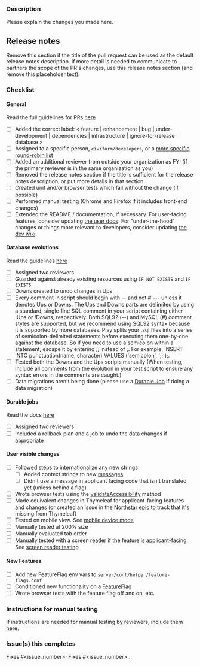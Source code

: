 ### Description

Please explain the changes you made here.

## Release notes

Remove this section if the title of the pull request can be used as the default release notes description. If more detail is needed to communicate to partners the scope of the PR's changes, use this release notes section (and remove this placeholder text).

### Checklist

#### General

Read the full guidelines for PRs [here](https://github.com/civiform/civiform/wiki/Technical-contribution-guide#creating-a-pull-request)

- [ ] Added the correct label: < feature | enhancement | bug | under-development | dependencies | infrastructure | ignore-for-release | database >
- [ ] Assigned to a specific person, `civiform/developers`, or a [more specific round-robin list](https://github.com/civiform/civiform/wiki/Technical-contribution-guide#adding-reviewers)
- [ ] Added an additional reviewer from outside your organization as FYI (if the primary reviewer is in the same organization as you)
- [ ] Removed the release notes section if the title is sufficient for the release notes description, or put more details in that section.
- [ ] Created unit and/or browser tests which fail without the change (if possible)
- [ ] Performed manual testing (Chrome and Firefox if it includes front-end changes)
- [ ] Extended the README / documentation, if necessary. For user-facing features, consider updating [the user docs](https://github.com/civiform/docs). For "under-the-hood" changes or things more relevant to developers, consider updating [the dev wiki](https://github.com/civiform/civiform/wiki).

#### Database evolutions

Read the guidelines [here](https://github.com/civiform/civiform/wiki/Database#writing-database-evolutions)

- [ ] Assigned two reviewers
- [ ] Guarded against already existing resources using `IF NOT EXISTS` and `IF EXISTS`
- [ ] Downs created to undo changes in Ups
- [ ] Every comment in script should begin with -- and not # --- unless it denotes Ups or Downs. The Ups and Downs parts are delimited by using a standard, single-line SQL comment in your script containing either !Ups or !Downs, respectively. Both SQL92 (--) and MySQL (#) comment styles are supported, but we recommend using SQL92 syntax because it is supported by more databases.
    Play splits your .sql files into a series of semicolon-delimited statements before executing them one-by-one against the database. So if you need to use a semicolon within a statement, escape it by entering ;; instead of ;. For example, INSERT INTO punctuation(name, character) VALUES ('semicolon', ';;');.
- [ ] Tested both the Downs and the Ups scripts manually (When testing, include all comments from the evolution in your test script to ensure any syntax errors in the comments are caught.)
- [ ] Data migrations aren't being done (please use a [Durable Job](https://github.com/civiform/civiform/wiki/Database#durable-jobs-for-data-updates) if doing a data migration)

#### Durable jobs

Read the docs [here](https://github.com/civiform/civiform/wiki/Database#durable-jobs-for-data-updates)

- [ ] Assigned two reviewers
- [ ] Included a rollback plan and a job to undo the data changes if appropriate

#### User visible changes

- [ ] Followed steps to [internationalize](https://github.com/civiform/civiform/wiki/Internationalization-%28i18n%29#application-strings) any new strings
  - [ ] Added context strings to new [messages](https://github.com/civiform/civiform/blob/main/server/conf/i18n/messages)
  - [ ] Didn't use a message in applicant facing code that isn't translated yet (unless behind a flag)
- [ ] Wrote browser tests using the [validateAccessibility](https://sourcegraph.com/github.com/civiform/civiform/-/blob/browser-test/src/support/index.ts?L437:14&subtree=true) method
- [ ] Made equivalent changes in Thymeleaf for applicant-facing features and changes (or created an issue in the [Northstar epic](https://github.com/orgs/civiform/projects/1/views/94) to track that it's missing from Thymeleaf)
- [ ] Tested on mobile view. See [mobile device mode](https://developer.chrome.com/docs/devtools/device-mode/)
- [ ] Manually tested at 200% size
- [ ] Manually evaluated tab order
- [ ] Manually tested with a screen reader if the feature is applicant-facing. See [screen reader testing](https://github.com/civiform/civiform/wiki/Testing#screen-reader-testing)

#### New Features

- [ ] Add new FeatureFlag env vars to `server/conf/helper/feature-flags.conf`
- [ ] Conditioned new functionality on a [FeatureFlag](https://github.com/civiform/civiform/wiki/Feature-Flags)
- [ ] Wrote browser tests with the feature flag off and on, etc.

### Instructions for manual testing

If instructions are needed for manual testing by reviewers, include them here.

### Issue(s) this completes

Fixes #<issue_number>; Fixes #<issue_number>...
